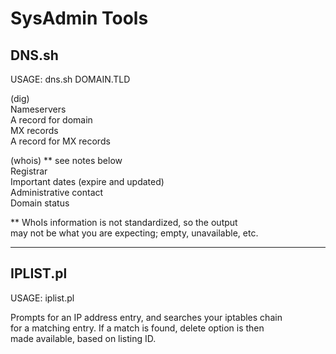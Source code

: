 SysAdmin Tools
==============

## DNS.sh

USAGE: dns.sh DOMAIN.TLD

(dig)  
Nameservers  
A record for domain  
MX records  
A record for MX records  

(whois) ** see notes below  
Registrar  
Important dates (expire and updated)  
Administrative contact  
Domain status  

** WhoIs information is not standardized, so the output  
   may not be what you are expecting; empty, unavailable, etc.

***

## IPLIST.pl

USAGE: iplist.pl  

Prompts for an IP address entry, and searches your iptables chain  
for a matching entry. If a match is found, delete option is then  
made available, based on listing ID.  
